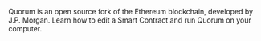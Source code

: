Quorum is an open source fork of the Ethereum blockchain, developed by J.P. Morgan. Learn how to edit a Smart Contract and run Quorum on your computer.
